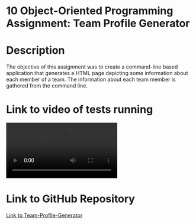 # 10 Object-Oriented Programming Assignment: Team Profile Generator

# Description
The objective of this assignment was to create a command-line based application that generates a HTML page depicting some information about each member of a team.  The information about each team member is gathered from the command line.

# Link to video of tests running
![Screenshot of Portfolio One](https://dtnewby.github.io/Team-Profile-Generator/ToddNewbyTeamProfileGeneratorTestVideo.webm)

# Link to GitHub Repository
[Link to Team-Profile-Generator](https://dtnewby.github.io/Team-Profile-Generator/)
